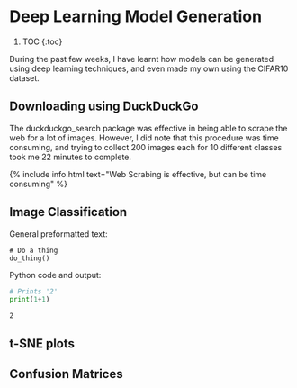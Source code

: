 # Deep Learning Model Generation

1. TOC
{:toc}

During the past few weeks, I have learnt how models can be generated using deep learning techniques, and even made my own using the CIFAR10 dataset. 

## Downloading using DuckDuckGo

The duckduckgo_search package was effective in being able to scrape the web for a lot of images. However, I did note that this procedure was time consuming, and trying to collect 200 images each for 10 different classes took me 22 minutes to complete.

{% include info.html text="Web Scrabing is effective, but can be time consuming" %}

## Image Classification

General preformatted text:

    # Do a thing
    do_thing()

Python code and output:

```python
# Prints '2'
print(1+1)
```
    2


## t-SNE plots



## Confusion Matrices







